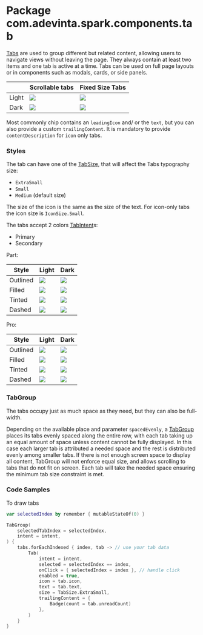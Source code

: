 # Package com.adevinta.spark.components.tab

[Tabs](https://spark.adevinta.com/1186e1705/p/7461a4-tabs/b/98915d) are used to group different but
related content, allowing users to navigate views without leaving the page. They always contain at
least two items and one tab is active at a time. Tabs can be used on full page layouts or in
components such as modals, cards, or side panels.

|       | Scrollable tabs                                                                                        | Fixed Size Tabs                                                                                       |
|-------|--------------------------------------------------------------------------------------------------------|-------------------------------------------------------------------------------------------------------|
| Light | ![](../../images/com.adevinta.spark_PreviewScreenshotTests_preview_tests_scrollabletabgroup_light.png) | ![](../../images/com.adevinta.spark_PreviewScreenshotTests_preview_tests_fixedsizetabgroup_light.png) |
| Dark  | ![](../../images/com.adevinta.spark_PreviewScreenshotTests_preview_tests_scrollabletabgroup_dark.png)  | ![](../../images/com.adevinta.spark_PreviewScreenshotTests_preview_tests_fixedsizetabgroup_dark.png)  |

Most commonly chip contains an `leadingIcon` and/ or the `text`, but you can also provide a
custom `trailingContent`. It is mandatory to provide `contentDescription` for `icon` only tabs.

### Styles

The tab can have one of the [TabSize](TabDefaults.kt), that will affect the Tabs typography size:

- `ExtraSmall`
- `Small`
- `Medium` (default size)

The size of the icon is the same as the size of the text. For icon-only tabs the icon size
is `IconSize.Small`.

The tabs accept 2 colors [TabIntent](TabDefaults.kt)s:

- Primary
- Secondary

Part:

| Style    | Light                                                                                                        | Dark                                                                                                        |
|----------|--------------------------------------------------------------------------------------------------------------|-------------------------------------------------------------------------------------------------------------|
| Outlined | ![](../../images/com.adevinta.spark_PreviewScreenshotTests_preview_tests_chips_chipsoutlined_part_light.png) | ![](../../images/com.adevinta.spark_PreviewScreenshotTests_preview_tests_chips_chipsoutlined_part_dark.png) |
| Filled   | ![](../../images/com.adevinta.spark_PreviewScreenshotTests_preview_tests_chips_chipsfilled_part_light.png)   | ![](../../images/com.adevinta.spark_PreviewScreenshotTests_preview_tests_chips_chipsfilled_part_dark.png)   |
| Tinted   | ![](../../images/com.adevinta.spark_PreviewScreenshotTests_preview_tests_chips_chipstinted_part_light.png)   | ![](../../images/com.adevinta.spark_PreviewScreenshotTests_preview_tests_chips_chipstinted_part_dark.png)   |
| Dashed   | ![](../../images/com.adevinta.spark_PreviewScreenshotTests_preview_tests_chips_chipsdashed_part_light.png)   | ![](../../images/com.adevinta.spark_PreviewScreenshotTests_preview_tests_chips_chipsdashed_part_dark.png)   |

Pro:

| Style    | Light                                                                                                       | Dark                                                                                                       |
|----------|-------------------------------------------------------------------------------------------------------------|------------------------------------------------------------------------------------------------------------|
| Outlined | ![](../../images/com.adevinta.spark_PreviewScreenshotTests_preview_tests_chips_chipsoutlined_pro_light.png) | ![](../../images/com.adevinta.spark_PreviewScreenshotTests_preview_tests_chips_chipsoutlined_pro_dark.png) |
| Filled   | ![](../../images/com.adevinta.spark_PreviewScreenshotTests_preview_tests_chips_chipsfilled_pro_light.png)   | ![](../../images/com.adevinta.spark_PreviewScreenshotTests_preview_tests_chips_chipsfilled_pro_dark.png)   |
| Tinted   | ![](../../images/com.adevinta.spark_PreviewScreenshotTests_preview_tests_chips_chipstinted_pro_light.png)   | ![](../../images/com.adevinta.spark_PreviewScreenshotTests_preview_tests_chips_chipstinted_pro_dark.png)   |
| Dashed   | ![](../../images/com.adevinta.spark_PreviewScreenshotTests_preview_tests_chips_chipsdashed_pro_light.png)   | ![](../../images/com.adevinta.spark_PreviewScreenshotTests_preview_tests_chips_chipsdashed_pro_dark.png)   |

### TabGroup

The tabs occupy just as much space as they need, but they can also be full-width.

Depending on the available place and parameter `spacedEvenly`, a [TabGroup](TabGroup.kt) places its
tabs evenly spaced along the entire row, with each tab taking up an equal amount of space unless
content cannot be fully displayed. In this case each larger tab is attributed a needed space and the
rest is distributed evenly among smaller tabs. If there is not enough screen space to display all
content, TabGroup will not enforce equal size, and allows scrolling to tabs that do not fit on
screen. Each tab will take the needed space ensuring the minimum tab size constraint is met.

### Code Samples
To draw tabs

```kotlin
var selectedIndex by remember { mutableStateOf(0) }

TabGroup(
    selectedTabIndex = selectedIndex,
    intent = intent,
) {
    tabs.forEachIndexed { index, tab -> // use your tab data
        Tab(
            intent = intent,
            selected = selectedIndex == index,
            onClick = { selectedIndex = index }, // handle click
            enabled = true,
            icon = tab.icon,
            text = tab.text,
            size = TabSize.ExtraSmall,
            trailingContent = {
                Badge(count = tab.unreadCount)
            },
        )
    }
}
```
